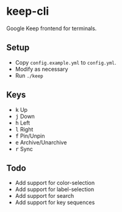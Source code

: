 keep-cli
========

Google Keep frontend for terminals.

Setup
-----

- Copy `config.example.yml` to `config.yml`.
- Modify as necessary
- Run `./keep`

Keys
----

- <kbd>k</kbd> Up
- <kbd>j</kbd> Down
- <kbd>h</kbd> Left
- <kbd>l</kbd> Right
- <kbd>f</kbd> Pin/Unpin
- <kbd>e</kbd> Archive/Unarchive
- <kbd>r</kbd> Sync

Todo
----

- Add support for color-selection
- Add support for label-selection
- Add support for search
- Add support for key sequences
